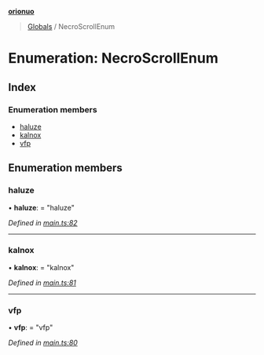 **[orionuo](../README.md)**

> [Globals](../globals.md) / NecroScrollEnum

# Enumeration: NecroScrollEnum

## Index

### Enumeration members

* [haluze](necroscrollenum.md#haluze)
* [kalnox](necroscrollenum.md#kalnox)
* [vfp](necroscrollenum.md#vfp)

## Enumeration members

### haluze

•  **haluze**:  = "haluze"

*Defined in [main.ts:82](https://github.com/msviha/orionuo/blob/f4a5ce9/src/main.ts#L82)*

___

### kalnox

•  **kalnox**:  = "kalnox"

*Defined in [main.ts:81](https://github.com/msviha/orionuo/blob/f4a5ce9/src/main.ts#L81)*

___

### vfp

•  **vfp**:  = "vfp"

*Defined in [main.ts:80](https://github.com/msviha/orionuo/blob/f4a5ce9/src/main.ts#L80)*
